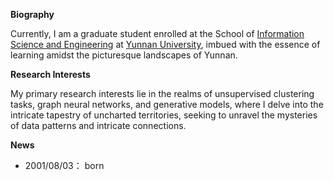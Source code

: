 **Biography**

Currently, I am a graduate student enrolled at the School of [Information Science and Engineering](http://www.ise.ynu.edu.cn/) at  [Yunnan University](http://www.ynu.edu.cn/),  imbued with the essence of learning amidst the picturesque landscapes of Yunnan.   

**Research Interests**

My primary research interests lie in the realms of unsupervised clustering tasks, graph neural networks, and generative models, where I delve into the intricate tapestry of uncharted territories, seeking to unravel the mysteries of data patterns and intricate connections. 

**News**

 - 2001/08/03： born
